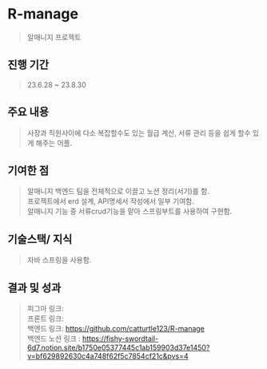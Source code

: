 # R-manage
> 알매니지 프로젝트

## 진행 기간
> 23.6.28 ~ 23.8.30

## 주요 내용
> 사장과 직원사이에 다소 복잡할수도 있는 월급 계산, 서류 관리 등을 쉽게 할수 있게 해주는 어플.

## 기여한 점
> 알매니지 백엔드 팀을 전체적으로 이끌고 노션 정리(서기)를 함. <br/>
> 프로젝트에서 erd 설계, API명세서 작성에서 일부 기여함. <br/>
> 알매니지 기능 중 서류crud기능을 맡아 스프링부트를 사용하여 구현함. <br/>

## 기술스택/ 지식
> 자바 스프링을 사용함.

## 결과 및 성과
> 피그마 링크: <br/>
> 프론트 링크: <br/>
> 백엔드 링크: https://github.com/catturtle123/R-manage <br/>
> 백엔드 노션 링크 : https://fishy-swordtail-6d7.notion.site/b1750e05377445c1ab159903d37e1450?v=bf629892630c4a748f62f5c7854cf21c&pvs=4
